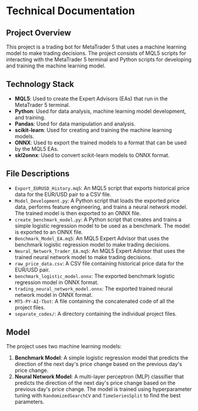 # Technical Documentation

## Project Overview

This project is a trading bot for MetaTrader 5 that uses a machine learning model to make trading decisions. The project consists of MQL5 scripts for interacting with the MetaTrader 5 terminal and Python scripts for developing and training the machine learning model.

## Technology Stack

*   **MQL5**: Used to create the Expert Advisors (EAs) that run in the MetaTrader 5 terminal.
*   **Python**: Used for data analysis, machine learning model development, and training.
*   **Pandas**: Used for data manipulation and analysis.
*   **scikit-learn**: Used for creating and training the machine learning models.
*   **ONNX**: Used to export the trained models to a format that can be used by the MQL5 EAs.
*   **skl2onnx**: Used to convert scikit-learn models to ONNX format.

## File Descriptions

*   `Export_EURUSD_History.mq5`: An MQL5 script that exports historical price data for the EUR/USD pair to a CSV file.
*   `Model_Development.py`: A Python script that loads the exported price data, performs feature engineering, and trains a neural network model. The trained model is then exported to an ONNX file.
*   `create_benchmark_model.py`: A Python script that creates and trains a simple logistic regression model to be used as a benchmark. The model is exported to an ONNX file.
*   `Benchmark_Model_EA.mq5`: An MQL5 Expert Advisor that uses the benchmark logistic regression model to make trading decisions.
*   `Neural_Network_Trader_EA.mq5`: An MQL5 Expert Advisor that uses the trained neural network model to make trading decisions.
*   `raw_price_data.csv`: A CSV file containing historical price data for the EUR/USD pair.
*   `benchmark_logistic_model.onnx`: The exported benchmark logistic regression model in ONNX format.
*   `trading_neural_network_model.onnx`: The exported trained neural network model in ONNX format.
*   `MT5-PY-AI-Tbot`: A file containing the concatenated code of all the project files.
*   `separate_codes/`: A directory containing the individual project files.

## Model

The project uses two machine learning models:

1.  **Benchmark Model**: A simple logistic regression model that predicts the direction of the next day's price change based on the previous day's price change.
2.  **Neural Network Model**: A multi-layer perceptron (MLP) classifier that predicts the direction of the next day's price change based on the previous day's price change. The model is trained using hyperparameter tuning with `RandomizedSearchCV` and `TimeSeriesSplit` to find the best parameters.
